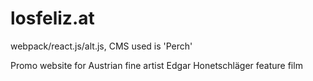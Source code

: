 # losfeliz.at

<p>webpack/react.js/alt.js, CMS used is 'Perch'</p>
<p>Promo website for Austrian fine artist Edgar Honetschläger feature film</p>
